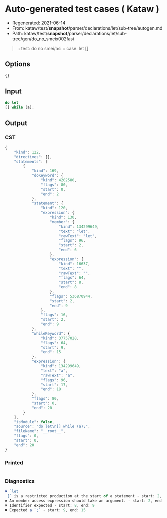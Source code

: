 # Auto-generated test cases ( Kataw )
- Regenerated: 2021-06-14
- From: kataw/test/__snapshot__/parser/declarations/let/sub-tree/autogen.md
- Path: kataw/test/__snapshot__/parser/declarations/let/sub-tree/gen/do_no_smeix002fasi
> :: test: do no smei/asi
> :: case: let
>          []
## Options

`````js
{}
`````
## Input

`````js
do let
[] while (a);
`````
## Output

### CST

```javascript
{
    "kind": 122,
    "directives": [],
    "statements": [
        {
            "kind": 169,
            "doKeyword": {
                "kind": 4202580,
                "flags": 80,
                "start": 0,
                "end": 2
            },
            "statement": {
                "kind": 120,
                "expression": {
                    "kind": 130,
                    "member": {
                        "kind": 134299649,
                        "text": "let",
                        "rawText": "let",
                        "flags": 96,
                        "start": 2,
                        "end": 6
                    },
                    "expression": {
                        "kind": 16637,
                        "text": "",
                        "rawText": "",
                        "flags": 64,
                        "start": 8,
                        "end": 8
                    },
                    "flags": 536870944,
                    "start": 2,
                    "end": 9
                },
                "flags": 16,
                "start": 2,
                "end": 9
            },
            "whileKeyword": {
                "kind": 37757028,
                "flags": 64,
                "start": 9,
                "end": 15
            },
            "expression": {
                "kind": 134299649,
                "text": "a",
                "rawText": "a",
                "flags": 96,
                "start": 17,
                "end": 18
            },
            "flags": 80,
            "start": 0,
            "end": 20
        }
    ],
    "isModule": false,
    "source": "do let\n[] while (a);",
    "fileName": "__root__",
    "flags": 0,
    "start": 0,
    "end": 20
}
```

### Printed

```javascript

```

### Diagnostics

```javascript
✖ `let 
 [` is a restricted production at the start of a statement - start: 2, end: 6
✖ An member access expression should take an argument. - start: 2, end: 9
✖ Identifier expected - start: 8, end: 9
✖ Expected a `;` - start: 9, end: 15

```

